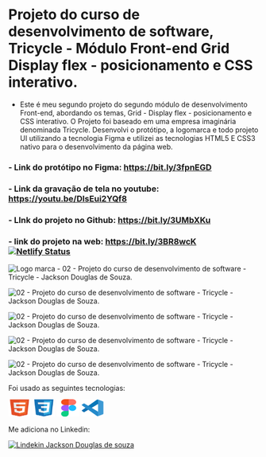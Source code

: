 # Projeto do curso de desenvolvimento de software, Tricycle - Módulo Front-end Grid Display flex - posicionamento e CSS interativo.

 - Este é meu segundo projeto do segundo módulo de desenvolvimento Front-end, abordando os temas, Grid - Display flex - posicionamento e CSS interativo. O Projeto foi baseado em uma empresa imaginária denominada Tricycle. Desenvolvi o protótipo, a logomarca e todo projeto UI utilizando a tecnologia Figma e utilizei as tecnologias HTML5 E CSS3 nativo para o desenvolvimento da página web.

### - Link do protótipo no Figma: https://bit.ly/3fpnEGD 

### - Link da gravação de tela no youtube: https://youtu.be/DIsEui2YQf8 

### - LInk do projeto no Github: https://bit.ly/3UMbXKu 

### - link do projeto na web: https://bit.ly/3BR8wcK    [![Netlify Status](https://api.netlify.com/api/v1/badges/5f790a4e-b6c0-4e90-82af-24bf60c0e08c/deploy-status)](https://app.netlify.com/sites/ui-ix-projeto02-frontend/deploys)



<img
  src="https://blogger.googleusercontent.com/img/b/R29vZ2xl/AVvXsEgyBScgMzBarBEOCjxvRHW47B19mVDjKRgknnAA1hoVk_rM_on-qacKc2eh5sq20jqiKvWUcfCBaXg7d9Acm3zkTd8T3Uk7Zfi_zpbKcpSlX-LXCiFLVDWkkICM4GsikslrrwapTCit3qzrdloJc9zc_cxGQz97ThC-jh9SQlvffvApVEs5lUo-SMIA/w640-h640/LogoMarca.png"
  alt="Logo marca - 02 - Projeto do curso de desenvolvimento de software - Tricycle - Jackson Douglas de Souza."
/>

<img
  src="https://blogger.googleusercontent.com/img/b/R29vZ2xl/AVvXsEiGpyiqHdaJBJlCqaRVYEh6sNxecg7GEkQLBUZmS33GNo06aea9f66n_5mgsQ1K0MfHqFx2vHOzYrHW7jJIDHxl1nY70AhK9zA-_hJIeLA5XwvjJJeuS0DrHOBAfR36aqqYbjnjCidSizfl_fLjYYxpEzxSVRpiGcoiup2tDOHM_gCFI6lVa61ovt3Y/w640-h360/001-giphy%20.gif"
  alt="02 - Projeto do curso de desenvolvimento de software - Tricycle - Jackson Douglas de Souza."
/>

<img
  src="https://blogger.googleusercontent.com/img/b/R29vZ2xl/AVvXsEgEGe5KxQPPrVITtUJlJsoPK_mG76WJ1BGz61-F-ARrgIlEiyqSZsFQWr6eexf2w7P6A47FvXJ2c3UIcMA9nlDvexdopqfTUGmf-OUrZfFZZgi5uzi5zIFly4fWRZWCUFjWhkm4gZUTIyxruSXH6vsiS5xQL-UCuf8td0vPrDj4tHVoUrj8ISzHaghY/w640-h360/002-giphy%20.gif"
  alt="02 - Projeto do curso de desenvolvimento de software - Tricycle - Jackson Douglas de Souza."
/>

<img
  src="https://blogger.googleusercontent.com/img/b/R29vZ2xl/AVvXsEifPAmF_Z-72vut5DQ3AaNFEw34Sf5rOYBrjfSW8B9ZFj9ihpm-WD8oWhjAGalbccgxuF5g7zUHgKkStiGSOUDnJfci793N9rQctF1fzKdG-0CyzZ_5xNVnXtoE7h-qDl_twd4zG8CMhWGyN7_NGlvaDng5qaJMDjiyrzzOdEj3cC9VktAuctjUVmPK/w640-h360/003-giphy%20.gif"
  alt="02 - Projeto do curso de desenvolvimento de software - Tricycle - Jackson Douglas de Souza."
/>

<img
  src="https://blogger.googleusercontent.com/img/b/R29vZ2xl/AVvXsEjipVOeAetOPKQHXvH3ajoF6WtDAzeXdREM4QK3oHqnpYDhna_woU266tIFWQhKXMtitglIxVzrt4096_9f2D2DDZc1kHfWcGzDpSDe3CRwDrAWb_6bKXReGXxfiqRtMeE2gRVf4_4SyXJKS-6d2orgg3vMuWhANjipQ9SMygNaBWhZf1gh-OUfvZ0o/w640-h360/004-giphy%20.gif"
  alt="02 - Projeto do curso de desenvolvimento de software - Tricycle - Jackson Douglas de Souza."
/>

  

Foi usado as seguintes tecnologias: 

<p dir="auto">
<img src="https://raw.githubusercontent.com/devicons/devicon/master/icons/html5/html5-original.svg" alt="Jackson Douglas de Souza -HTML" height="35" width="45" >
<img src="https://raw.githubusercontent.com/devicons/devicon/master/icons/css3/css3-original.svg" alt="Jackson Douglas de Souza -CSS" height="35" width="45" >
<img src="https://github.com/devicons/devicon/blob/master/icons/figma/figma-original.svg" alt="Jackson Douglas de Souza -Figma" height="35" width="45">
<img src="https://github.com/devicons/devicon/blob/master/icons/vscode/vscode-original.svg" alt="Jackson Douglas de Souza-vscode" height="35" width="45">
</p>


<p>
Me adiciona no Linkedin: 
<div align-items="left">
<a href="https://www.linkedin.com/in/jacksondouglasdesouza" target="_blank">
<img src="https://img.shields.io/badge/LinkedIn-0077B5?style=for-the-badge&logo=linkedin&logoColor=white" alt=" Lindekin Jackson Douglas de souza" >
</p>
